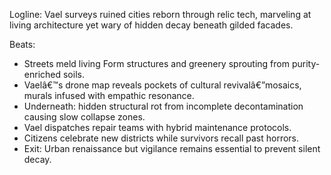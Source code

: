 ﻿---
series: 4
novella: 4
file: S4N4_CH01
type: chapter
pov: Vael
setting: Reclaimed Ruins â€“ urban renaissance
word_target_min: 1201
word_target_max: 2299
status: outline
---
Logline: Vael surveys ruined cities reborn through relic tech, marveling at living architecture yet wary of hidden decay beneath gilded facades.

Beats:
- Streets meld living Form structures and greenery sprouting from purity-enriched soils.
- Vaelâ€™s drone map reveals pockets of cultural revivalâ€”mosaics, murals infused with empathic resonance.
- Underneath: hidden structural rot from incomplete decontamination causing slow collapse zones.
- Vael dispatches repair teams with hybrid maintenance protocols.
- Citizens celebrate new districts while survivors recall past horrors.
- Exit: Urban renaissance but vigilance remains essential to prevent silent decay.